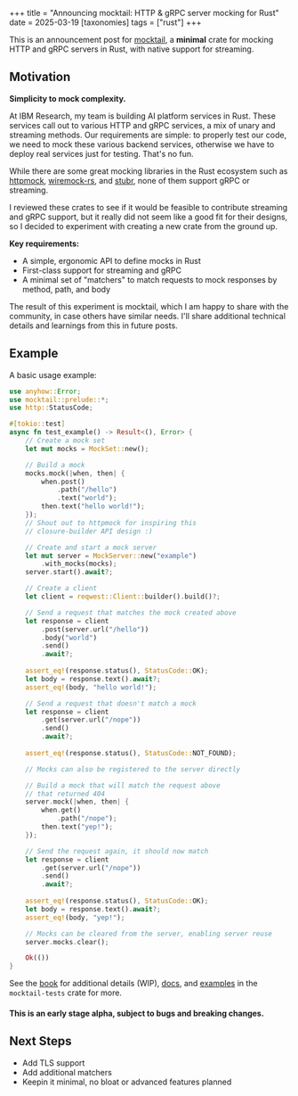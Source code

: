 +++
title = "Announcing mocktail: HTTP & gRPC server mocking for Rust"
date = 2025-03-19
[taxonomies]
tags = ["rust"]
+++

This is an announcement post for [mocktail](https://github.com/IBM/mocktail), a **minimal** crate for mocking HTTP and gRPC servers in Rust, with native support for streaming.

## Motivation

**Simplicity to mock complexity.**

At IBM Research, my team is building AI platform services in Rust. These services call out to various HTTP and gRPC services, a mix of unary and streaming methods. Our requirements are simple: to properly test our code, we need to mock these various backend services, otherwise we have to deploy real services just for testing. That's no fun.

While there are some great mocking libraries in the Rust ecosystem such as [httpmock](https://github.com/alexliesenfeld/httpmock), [wiremock-rs](https://github.com/LukeMathWalker/wiremock-rs), and [stubr](https://github.com/beltram/stubr), none of them support gRPC or streaming. 

I reviewed these crates to see if it would be feasible to contribute streaming and gRPC support, but it really did not seem like a good fit for their designs, so I decided to experiment with creating a new crate from the ground up.

**Key requirements:**
- A simple, ergonomic API to define mocks in Rust
- First-class support for streaming and gRPC
- A minimal set of "matchers" to match requests to mock responses by method, path, and body

The result of this experiment is mocktail, which I am happy to share with the community, in case others have similar needs. I'll share additional technical details and learnings from this in future posts.

## Example

A basic usage example:

```rust
use anyhow::Error;
use mocktail::prelude::*;
use http::StatusCode;

#[tokio::test]
async fn test_example() -> Result<(), Error> {
    // Create a mock set
    let mut mocks = MockSet::new();

    // Build a mock
    mocks.mock(|when, then| {
        when.post()
            .path("/hello")
            .text("world");
        then.text("hello world!");
    });
    // Shout out to httpmock for inspiring this 
    // closure-builder API design :)

    // Create and start a mock server
    let mut server = MockServer::new("example")
        .with_mocks(mocks);
    server.start().await?;

    // Create a client
    let client = reqwest::Client::builder().build()?;

    // Send a request that matches the mock created above
    let response = client
        .post(server.url("/hello"))
        .body("world")
        .send()
        .await?;
    
    assert_eq!(response.status(), StatusCode::OK);
    let body = response.text().await?;
    assert_eq!(body, "hello world!");

    // Send a request that doesn't match a mock
    let response = client
        .get(server.url("/nope"))
        .send()
        .await?;
    
    assert_eq!(response.status(), StatusCode::NOT_FOUND);

    // Mocks can also be registered to the server directly

    // Build a mock that will match the request above 
    // that returned 404
    server.mock(|when, then| {
        when.get()
            .path("/nope");
        then.text("yep!");
    });

    // Send the request again, it should now match
    let response = client
        .get(server.url("/nope"))
        .send()
        .await?;
    
    assert_eq!(response.status(), StatusCode::OK);
    let body = response.text().await?;
    assert_eq!(body, "yep!");

    // Mocks can be cleared from the server, enabling server reuse
    server.mocks.clear();

    Ok(())
}
```

See the [book](https://ibm.github.io/mocktail/) for additional details (WIP), [docs](https://docs.rs/mocktail/latest/mocktail/), and [examples](https://github.com/IBM/mocktail/tree/main/mocktail-tests/tests/examples) in the `mocktail-tests` crate for more.

#### This is an early stage alpha, subject to bugs and breaking changes.

## Next Steps
- Add TLS support
- Add additional matchers
- Keepin it minimal, no bloat or advanced features planned
